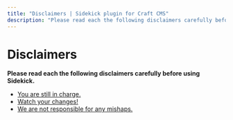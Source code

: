 ```yaml
---
title: "Disclaimers | Sidekick plugin for Craft CMS"
description: "Please read each the following disclaimers carefully before using Sidekick."
---
```


# Disclaimers

**Please read each the following disclaimers carefully before using Sidekick.**

- [You are still in charge.](/disclaimers/leadership)
- [Watch your changes!](/disclaimers/quality-assurance)
- [We are not responsible for any mishaps.](/disclaimers/liability)
